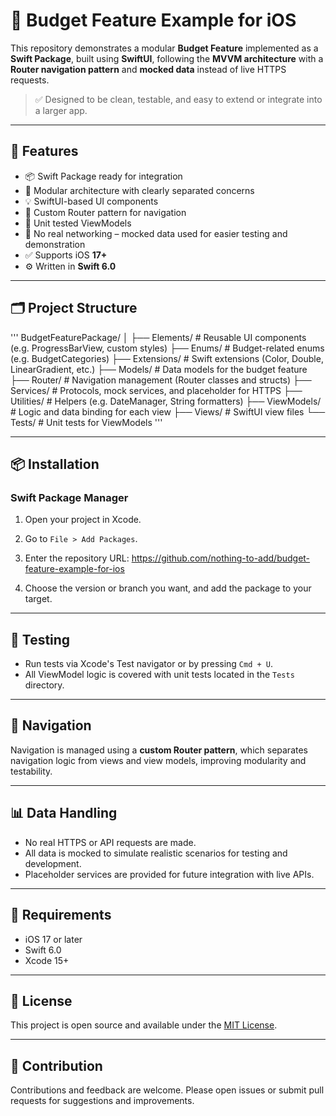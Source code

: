 # 💸 Budget Feature Example for iOS

This repository demonstrates a modular **Budget Feature** implemented as a **Swift Package**, built using **SwiftUI**, following the **MVVM architecture** with a **Router navigation pattern** and **mocked data** instead of live HTTPS requests.

> ✅ Designed to be clean, testable, and easy to extend or integrate into a larger app.

---

## 🧰 Features

- 📦 Swift Package ready for integration
- 🧱 Modular architecture with clearly separated concerns
- 💡 SwiftUI-based UI components
- 🧭 Custom Router pattern for navigation
- 🧪 Unit tested ViewModels
- 🚫 No real networking – mocked data used for easier testing and demonstration
- ✅ Supports iOS **17+**
- ⚙️ Written in **Swift 6.0**

---

## 🗂 Project Structure

'''
BudgetFeaturePackage/
│
├── Elements/ # Reusable UI components (e.g. ProgressBarView, custom styles)
├── Enums/ # Budget-related enums (e.g. BudgetCategories)
├── Extensions/ # Swift extensions (Color, Double, LinearGradient, etc.)
├── Models/ # Data models for the budget feature
├── Router/ # Navigation management (Router classes and structs)
├── Services/ # Protocols, mock services, and placeholder for HTTPS
├── Utilities/ # Helpers (e.g. DateManager, String formatters)
├── ViewModels/ # Logic and data binding for each view
├── Views/ # SwiftUI view files
└── Tests/ # Unit tests for ViewModels
'''

---

## 📦 Installation

### Swift Package Manager

1. Open your project in Xcode.
2. Go to `File > Add Packages`.
3. Enter the repository URL:
https://github.com/nothing-to-add/budget-feature-example-for-ios

4. Choose the version or branch you want, and add the package to your target.

---

## 🧪 Testing

- Run tests via Xcode's Test navigator or by pressing `Cmd + U`.
- All ViewModel logic is covered with unit tests located in the `Tests` directory.

---

## 🧭 Navigation

Navigation is managed using a **custom Router pattern**, which separates navigation logic from views and view models, improving modularity and testability.

---

## 📊 Data Handling

- No real HTTPS or API requests are made.
- All data is mocked to simulate realistic scenarios for testing and development.
- Placeholder services are provided for future integration with live APIs.

---

## 📌 Requirements

- iOS 17 or later
- Swift 6.0
- Xcode 15+

---

## 📖 License

This project is open source and available under the [MIT License](./LICENSE).

---

## 🙌 Contribution

Contributions and feedback are welcome. Please open issues or submit pull requests for suggestions and improvements.

